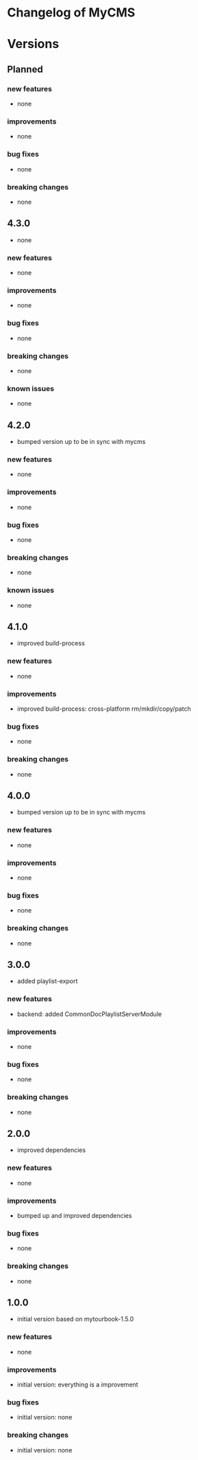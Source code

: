 # Changelog of MyCMS
 
# Versions
 
## Planned

### new features
- none

### improvements
- none

### bug fixes
- none 
 
### breaking changes
- none


## 4.3.0
- none

### new features
- none

### improvements
- none

### bug fixes
- none
 
### breaking changes
- none

### known issues
- none


## 4.2.0
- bumped version up to be in sync with mycms

### new features
- none

### improvements
- none

### bug fixes
- none
 
### breaking changes
- none

### known issues
- none


## 4.1.0
- improved build-process

### new features
- none

### improvements
- improved build-process: cross-platform rm/mkdir/copy/patch
 
### bug fixes
- none
 
### breaking changes
- none


## 4.0.0
- bumped version up to be in sync with mycms

### new features
- none
 
### improvements
- none
 
### bug fixes
- none
 
### breaking changes
- none


## 3.0.0
- added playlist-export

### new features
- backend: added CommonDocPlaylistServerModule
 
### improvements
- none
 
### bug fixes
- none
 
### breaking changes
- none


## 2.0.0
- improved dependencies

### new features
- none
 
### improvements
- bumped up and improved dependencies
 
### bug fixes
- none
 
### breaking changes
- none


## 1.0.0
- initial version based on mytourbook-1.5.0

### new features
- none
 
### improvements
- initial version: everything is a improvement
 
### bug fixes
- initial version: none
 
### breaking changes
- initial version: none
